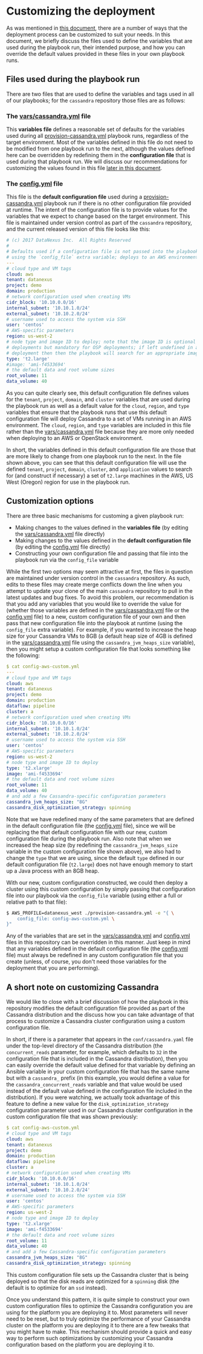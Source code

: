 # Customizing the deployment
As was mentioned in [this document](Deployment-Scenarios.md), there are a number of ways that the deployment process can be customized to suit your needs. In this document, we briefly discuss the files used to define the variables that are used during the playbook run, their intended purpose, and how you can override the default values provided in these files in your own playbook runs.

## Files used during the playbook run
There are two files that are used to define the variables and tags used in all of our playbooks; for the `cassandra` repository those files are as follows:

### The [vars/cassandra.yml](../vars/cassandra.yml) file
This **variables file** defines a reasonable set of defaults for the variables used during all [provision-cassandra.yml](../provision-cassandra.yml) playbook runs, regardless of the target environment. Most of the variables defined in this file do not need to be modified from one playbook run to the next, although the values defined here can be overridden by redefining them in the **configuration file** that is used during that playbook run. We will discuss our recommendations for customizing the values found in this file [later in this document](#customization-options).

### The [config.yml](../config.yml) file

This file is the **default configuration file** used during a [provision-cassandra.yml](../provision-cassandra.yml) playbook run if there is no other configuration file provided at runtime. The intent of the configuration file is to provide values for the variables that we expect to change based on the target environment. This file is maintained under version control as part of the `cassandra` repository, and the current released version of this file looks like this:

```yaml
# (c) 2017 DataNexus Inc.  All Rights Reserved
#
# Defaults used if a configuration file is not passed into the playbook run
# using the `config_file` extra variable; deploys to an AWS environment
---
# cloud type and VM tags
cloud: aws
tenant: datanexus
project: demo
domain: production
# network configuration used when creating VMs
cidr_block: '10.10.0.0/16'
internal_subnet: '10.10.1.0/24'
external_subnet: '10.10.2.0/24'
# username used to access the system via SSH
user: 'centos'
# AWS-specific parameters
region: us-west-2
# node type and image ID to deploy; note that the image ID is optional for AWS
# deployments but mandatory for OSP deployments; if left undefined in an AWS
# deployment then then the playbook will search for an appropriate image to use
type: 't2.large'
#image: 'ami-f4533694'
# the default data and root volume sizes
root_volume: 11
data_volume: 40
```

As you can quite clearly see, this default configuration file defines values for the `tenant`, `project`, `domain`, and `cluster` variables that are used during the playbook run as well as a default value for the `cloud`, `region`, and `type` variables that ensure that the playbook runs that use this default configuration file will deploy Cassandra to a set of VMs running in an AWS environment. The `cloud`, `region`, and `type` variables are included in this file rather than the [vars/cassandra.yml](../vars/cassandra.yml) file because they are more only needed when deploying to an AWS or OpenStack environment.

In short, the variables defined in this default configuration file are those that are more likely to change from one playbook run to the next. In the file shown above, you can see that this default configuration file will use the defined `tenant`, `project`, `domain`, `cluster`, and `application` values to search for (and construct if necessary) a set of `t2.large` machines in the AWS, US West (Oregon) region for use in the playbook run.

## Customization options
There are three basic mechanisms for customing a given playbook run:

* Making changes to the values defined in the **variables file** (by editing the [vars/cassandra.yml](../vars/cassandra.yml) file directly)
* Making changes to the values defined in the **default configuration file** (by editing the [config.yml](../config.yml) file directly)
* Constructing your own configuration file and passing that file into the playbook run via the `config_file` variable

While the first two options may seem attractive at first, the files in question are maintained under version control in the `cassandra` repository. As such, edits to these files may create merge conflicts down the line when you attempt to update your clone of the main `cassandra` repository to pull in the latest updates and bug fixes. To avoid this problem, our recommendation is that you add any variables that you would like to override the value for (whether those variables are defined in the [vars/cassandra.yml](../vars/cassandra.yml) file or the [config.yml](../config.yml) file) to a new, custom configuration file of your own and then pass that new configuration file into the playbook at runtime (using the `config_file` extra variable). For example, if you wanted to increase the heap size for your Cassandra VMs to 8GB (a default heap size of 4GB is defined in the [vars/cassandra.yml](../vars/cassandra.yml) file using the `cassandra_jvm_heaps_size` variable), then you might setup a custom configuration file that looks something like the following:

```yaml
$ cat config-aws-custom.yml
---
# cloud type and VM tags
cloud: aws
tenant: datanexus
project: demo
domain: production
dataflow: pipeline
cluster: a
# network configuration used when creating VMs
cidr_block: '10.10.0.0/16'
internal_subnet: '10.10.1.0/24'
external_subnet: '10.10.2.0/24'
# username used to access the system via SSH
user: 'centos'
# AWS-specific parameters
region: us-west-2
# node type and image ID to deploy
type: 't2.xlarge'
image: 'ami-f4533694'
# the default data and root volume sizes
root_volume: 11
data_volume: 40
# and add a few Cassandra-specific configuration parameters
cassandra_jvm_heaps_size: "8G"
cassandra_disk_optimization_strategy: spinning
```

Note that we have redefined many of the same parameters that are defined in the default configuration file (the [config.yml](../config.yml) file), since we will be replacing the that default configuration file with our new, custom configuration file during the playbook run. Also note that when we increased the heap size (by redefining the `cassandra_jvm_heaps_size` variable in the custom configuration file shown above), we also had to change the `type` that we are using, since the default `type` defined in our default configuration file (`t2.large`) does not have enough memory to start up a Java process with an 8GB heap.

With our new, custom configuration constructed, we could then deploy a cluster using this custom configuration by simply passing that configuration file into our playbook via the `config_file` variable (using either a full or relative path to that file):

```bash
$ AWS_PROFILE=datanexus_west ./provision-cassandra.yml -e "{ \
    config_file: config-aws-custom.yml \
}"
```

Any of the variables that are set in the [vars/cassandra.yml](../vars/cassandra.yml) and [config.yml](../config.yml) files in this repository can be overridden in this manner. Just keep in mind that any variables defined in the default configuration file (the [config.yml](../config.yml) file) must always be redefined in any custom configuration file that you create (unless, of course, you don't need those variables for the deployment that you are performing).

## A short note on customizing Cassandra
We would like to close with a brief discussion of how the playbook in this repository modifies the default configuration file provided as part of the Cassandra distribution and the discuss how you can take advantage of that process to customize a Cassandra cluster configuration using a custom configuration file.

In short, if there is a parameter that appears in the `conf/cassandra.yaml` file under the top-level directory of the Cassandra distribution (the `concurrent_reads` parameter, for example, which defaults to `32` in the configuration file that is included in the Cassandra distribution), then you can easily override the default value defined for that variable by defining an Ansible variable in your custom configuration file that has the same name but with a `cassandra_` prefix (in this example, you would define a value for the `cassandra_concurrent_reads` variable and that value would be used instead of the default value defined in the configuration file included in the distribution). If you were watching, we actually took advantage of this feature to define a new value for the `disk_optimization_strategy` configuration parameter used in our Cassandra cluster configuration in the custom configuration file that was shown previously:

```yaml
$ cat config-aws-custom.yml
# cloud type and VM tags
cloud: aws
tenant: datanexus
project: demo
domain: production
dataflow: pipeline
cluster: a
# network configuration used when creating VMs
cidr_block: '10.10.0.0/16'
internal_subnet: '10.10.1.0/24'
external_subnet: '10.10.2.0/24'
# username used to access the system via SSH
user: 'centos'
# AWS-specific parameters
region: us-west-2
# node type and image ID to deploy
type: 't2.xlarge'
image: 'ami-f4533694'
# the default data and root volume sizes
root_volume: 11
data_volume: 40
# and add a few Cassandra-specific configuration parameters
cassandra_jvm_heaps_size: "8G"
cassandra_disk_optimization_strategy: spinning
```

This custom configuration file sets up the Cassandra cluster that is being deployed so that the disk reads are optimized for a `spinning` disk (the default is to optimize for an `ssd` instead).

Once you understand this pattern, it is quite simple to construct your own custom configuration files to optimize the Cassandra configuration you are using for the platform you are deploying it to. Most parameters will never need to be reset, but to truly optimize the performance of your Cassandra cluster on the platform you are deploying it to there are a few tweaks that you might have to make. This mechanism should provide a quick and easy way to perform such optimizations by customizing your Cassandra configuration based on the platform you are deploying it to.
